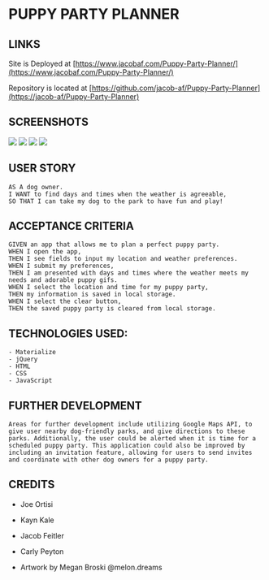 # PUPPY PARTY PLANNER

## LINKS

Site is Deployed at [https://www.jacobaf.com/Puppy-Party-Planner/](https://www.jacobaf.com/Puppy-Party-Planner/)

Repository is located at [https://github.com/jacob-af/Puppy-Party-Planner](https://jacob-af/Puppy-Party-Planner)

## SCREENSHOTS

<img src = "assets/Screenshots/Screen Shot 2021-01-25 at 6.20.49 PM.png">
<img src = "assets/Screenshots/Screen Shot 2021-01-25 at 6.21.57 PM.png">
<img src = "assets/Screenshots/Screen Shot 2021-01-25 at 6.22.08 PM.png">
<img src = "assets/Screenshots/Screen Shot 2021-01-25 at 6.22.17 PM.png">

## USER STORY

```
AS A dog owner.
I WANT to find days and times when the weather is agreeable,
SO THAT I can take my dog to the park to have fun and play!
```

## ACCEPTANCE CRITERIA

```
GIVEN an app that allows me to plan a perfect puppy party.
WHEN I open the app,
THEN I see fields to input my location and weather preferences.
WHEN I submit my preferences,
THEN I am presented with days and times where the weather meets my needs and adorable puppy gifs.
WHEN I select the location and time for my puppy party,
THEN my information is saved in local storage.
WHEN I select the clear button,
THEN the saved puppy party is cleared from local storage.
```

## TECHNOLOGIES USED:

```
- Materialize
- jQuery
- HTML
- CSS
- JavaScript
```

## FURTHER DEVELOPMENT

```
Areas for further development include utilizing Google Maps API, to give user nearby dog-friendly parks, and give directions to these parks. Additionally, the user could be alerted when it is time for a scheduled puppy party. This application could also be improved by including an invitation feature, allowing for users to send invites and coordinate with other dog owners for a puppy party.
```

## CREDITS

- Joe Ortisi
- Kayn Kale
- Jacob Feitler
- Carly Peyton

- Artwork by Megan Broski @melon.dreams
